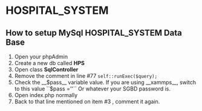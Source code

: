 # HOSPITAL_SYSTEM

## How to setup MySql HOSPITAL_SYSTEM Data Base 

 1. Open your phpAdmin 
 2.  Create a new db called __HPS__
 3. Open class **SqlController**
 4. Remove the comment in line #77 `` self::runExec($query); ``
 5. Check the __$pass__ variable value. If you are using __xammps__, switch to this value  
 ``$pass =''`` Or whatever your SGBD password is.
 6. Open index.php normally
 7.  Back to that line mentioned on item #3 , comment it again.
 

